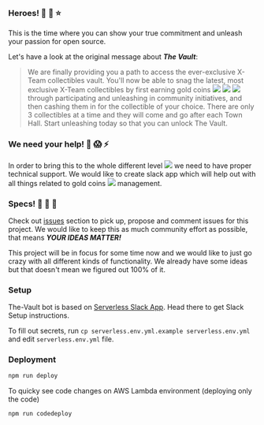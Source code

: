 ### Heroes! :bow: :muscle: :star:

This is the time where you can show your true commitment and unleash your passion for open source.

Let's have a look at the original message about ***The Vault***:

>We are finally providing you a path to access the ever-exclusive X-Team collectibles vault. You'll now be able to snag the latest, most exclusive X-Team collectibles by first earning gold coins ![](https://raw.githubusercontent.com/snipe/awesome-emoji/master/mario/Coin-Pip.gif) ![](https://raw.githubusercontent.com/snipe/awesome-emoji/master/mario/Coin-Pip.gif) ![](https://raw.githubusercontent.com/snipe/awesome-emoji/master/mario/Coin-Pip.gif) through participating and unleashing in community initiatives, and then cashing them in for the collectible of your choice. There are only 3 collectibles at a time and they will come and go after each Town Hall. Start unleashing today so that you can unlock The Vault.

### We need your help! :fire_engine: :scream: :zap:

In order to bring this to the whole different level ![](https://github.com/snipe/awesome-emoji/blob/master/mario/toad.gif?raw=true) we need to have proper technical support. We would like to create slack app which will help out with all things related to gold coins ![](https://raw.githubusercontent.com/snipe/awesome-emoji/master/mario/Coin-Pip.gif) management.

### Specs! :pencil: :green_book: :card_index:

Check out [issues](https://github.com/jacekelgda/the-vault/issues) section to pick up, propose and comment issues for this project. We would like to keep this as much community effort as possible, that means ***YOUR IDEAS MATTER!***

This project will be in focus for some time now and we would like to just go crazy with all different kinds of functionality. We already have some ideas but that doesn't mean we figured out 100% of it.


### Setup

The-Vault bot is based on [Serverless Slack App](https://github.com/johnagan/serverless-slack-app). Head there to get Slack Setup instructions.

To fill out secrets, run `cp serverless.env.yml.example serverless.env.yml` and edit `serverless.env.yml` file.

### Deployment

```bash
npm run deploy
```

To quicky see code changes on AWS Lambda environment (deploying only the code)
```bash
npm run codedeploy
```
